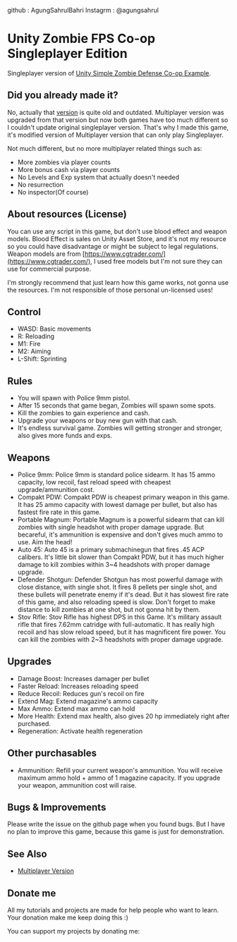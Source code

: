 github : AgungSahrulBahri
Instagrm : @agungsahrul

# Unity Zombie FPS Co-op Singleplayer Edition
Singleplayer version of [Unity Simple Zombie Defense Co-op Example](https://github.com/rico345100/unity-zombie-defense-fps-multiplayer-example).


## Did you already made it?
No, actually that [version](https://github.com/rico345100/unity-zombie-defence-fps-example) is quite old and outdated.
Multiplayer version was upgraded from that version but now both games have too much different so I couldn't update original singleplayer version.
That's why I made this game, it's modified version of Multiplayer version that can only play Singleplayer.

Not much different, but no more multiplayer related things such as:
- More zombies via player counts
- More bonus cash via player counts
- No Levels and Exp system that actually doesn't needed
- No resurrection
- No inspector(Of course)


## About resources (License)
You can use any script in this game, but don't use blood effect and weapon models.
Blood Effect is sales on Unity Asset Store, and it's not my resource so you could have disadvantage or might be subject to legal regulations.
Weapon models are from [https://www.cgtrader.com/](https://www.cgtrader.com/), I used free models but I'm not sure they can use for commercial purpose.

I'm strongly recommend that just learn how this game works, not gonna use the resources.
I'm not responsible of those personal un-licensed uses!


## Control
- WASD: Basic movements
- R: Reloading
- M1: Fire
- M2: Aiming
- L-Shift: Sprinting


## Rules
- You will spawn with Police 9mm pistol.
- After 15 seconds that game began, Zombies will spawn some spots.
- Kill the zombies to gain experience and cash.
- Upgrade your weapons or buy new gun with that cash.
- It's endless survival game. Zombies will getting stronger and stronger, also gives more funds and exps.


## Weapons
- Police 9mm: Police 9mm is standard police sidearm. It has 15 ammo capacity, low recoil, fast reload speed with cheapest upgrade/ammunition cost.
- Compakt PDW: Compakt PDW is cheapest primary weapon in this game. It has 25 ammo capacity with lowest damage per bullet, but also has fastest fire rate in this game.
- Portable Magnum: Portable Magnum is a powerful sidearm that can kill zombies with single headshot with proper damage upgrade. But becareful, it's ammunition is expensive and don't gives much ammo to use. Aim the head!
- Auto 45: Auto 45 is a primary submachinegun that fires .45 ACP calibers. It's little bit slower than Compakt PDW, but it has much higher damage to kill zombies within 3~4 headshots with proper damage upgrade.
- Defender Shotgun: Defender Shotgun has most powerful damage with close distance, with single shot. It fires 8 pellets per single shot, and these bullets will penetrate enemy if it's dead. But it has slowest fire rate of this game, and also reloading speed is slow. Don't forget to make distance to kill zombies at one shot, but not gonna hit by them.
- Stov Rifle: Stov Rifle has highest DPS in this Game. It's military assault rifle that fires 7.62mm catridge with full-automatic. It has really high recoil and has slow reload speed, but it has magnificent fire power. You can kill the zombies with 2~3 headshots with proper damage upgrade.


## Upgrades
- Damage Boost: Increases damager per bullet
- Faster Reload: Increases reloading speed
- Reduce Recoil: Reduces gun's recoil on fire
- Extend Mag: Extend magazine's ammo capacity
- Max Ammo: Extend max ammo can hold
- More Health: Extend max health, also gives 20 hp immediately right after purchased.
- Regeneration: Activate health regeneration


## Other purchasables
- Ammunition: Refill your current weapon's ammunition. You will receive maximum ammo hold + ammo of 1 magazine capacity. If you upgrade your weapon, ammunition cost will raise.


## Bugs & Improvements
Please write the issue on the github page when you found bugs. But I have no plan to improve this game, because this game is just for demonstration.


## See Also
- [Multiplayer Version](https://github.com/rico345100/unity-zombie-defense-fps-multiplayer-example)

## Donate me
All my tutorials and projects are made for help people who want to learn. Your donation make me keep doing this :)

You can support my projects by donating me:

